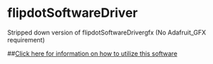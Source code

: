 # flipdotSoftwareDriver
Stripped down version of flipdotSoftwareDrivergfx (No Adafruit_GFX requirement)

##[Click here for information on how to utilize this software](https://github.com/hshutan/FlipDotCompendium)
